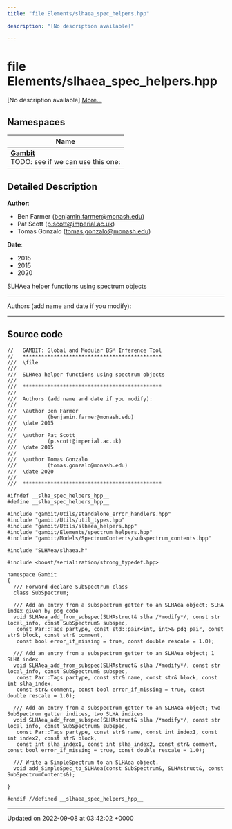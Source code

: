 ```yaml
---
title: "file Elements/slhaea_spec_helpers.hpp"

description: "[No description available]"

---
```


# file Elements/slhaea_spec_helpers.hpp

[No description available] [More...](#detailed-description)

## Namespaces

| Name           |
| -------------- |
| **[Gambit](/documentation/code/namespaces/namespacegambit/)** <br>TODO: see if we can use this one:  |

## Detailed Description


**Author**: 

  * Ben Farmer ([benjamin.farmer@monash.edu](mailto:benjamin.farmer@monash.edu)) 
  * Pat Scott ([p.scott@imperial.ac.uk](mailto:p.scott@imperial.ac.uk)) 
  * Tomas Gonzalo ([tomas.gonzalo@monash.edu](mailto:tomas.gonzalo@monash.edu)) 


**Date**: 

  * 2015
  * 2015
  * 2020


SLHAea helper functions using spectrum objects



------------------

Authors (add name and date if you modify):



------------------




## Source code

```
//   GAMBIT: Global and Modular BSM Inference Tool
//   *********************************************
///  \file
///
///  SLHAea helper functions using spectrum objects
///
///  *********************************************
///
///  Authors (add name and date if you modify):
///
///  \author Ben Farmer
///          (benjamin.farmer@monash.edu)
///  \date 2015
///
///  \author Pat Scott
///          (p.scott@imperial.ac.uk)
///  \date 2015
///
///  \author Tomas Gonzalo
///          (tomas.gonzalo@monash.edu)
///  \date 2020
///
///  *********************************************

#ifndef __slha_spec_helpers_hpp__
#define __slha_spec_helpers_hpp__

#include "gambit/Utils/standalone_error_handlers.hpp"
#include "gambit/Utils/util_types.hpp"
#include "gambit/Utils/slhaea_helpers.hpp"
#include "gambit/Elements/spectrum_helpers.hpp"
#include "gambit/Models/SpectrumContents/subspectrum_contents.hpp"

#include "SLHAea/slhaea.h"

#include <boost/serialization/strong_typedef.hpp>

namespace Gambit
{
  /// Forward declare SubSpectrum class
  class SubSpectrum;

  /// Add an entry from a subspectrum getter to an SLHAea object; SLHA index given by pdg code
  void SLHAea_add_from_subspec(SLHAstruct& slha /*modify*/, const str local_info, const SubSpectrum& subspec,
   const Par::Tags partype, const std::pair<int, int>& pdg_pair, const str& block, const str& comment,
   const bool error_if_missing = true, const double rescale = 1.0);

  /// Add an entry from a subspectrum getter to an SLHAea object; 1 SLHA index
  void SLHAea_add_from_subspec(SLHAstruct& slha /*modify*/, const str local_info, const SubSpectrum& subspec,
   const Par::Tags partype, const str& name, const str& block, const int slha_index,
   const str& comment, const bool error_if_missing = true, const double rescale = 1.0);

  /// Add an entry from a subspectrum getter to an SLHAea object; two SubSpectrum getter indices, two SLHA indices
  void SLHAea_add_from_subspec(SLHAstruct& slha /*modify*/, const str local_info, const SubSpectrum& subspec,
   const Par::Tags partype, const str& name, const int index1, const int index2, const str& block,
   const int slha_index1, const int slha_index2, const str& comment, const bool error_if_missing = true, const double rescale = 1.0);

  /// Write a SimpleSpectrum to an SLHAea object.
  void add_SimpleSpec_to_SLHAea(const SubSpectrum&, SLHAstruct&, const SubSpectrumContents&);

}

#endif //defined __slhaea_spec_helpers_hpp__
```


-------------------------------

Updated on 2022-09-08 at 03:42:02 +0000
